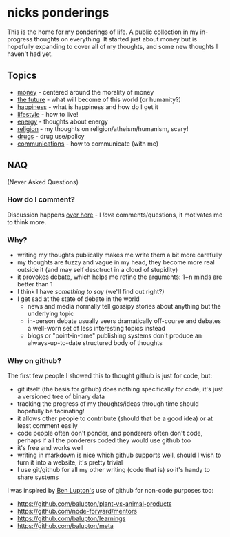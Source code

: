# nicks ponderings

This is the home for my ponderings of life. A public collection in my in-progress thoughts on everything. It started just about money but is hopefully expanding to cover all of my thoughts, and some new thoughts I haven't had yet.

## Topics

* [money](money.md) - centered around the morality of money
* [the future](future.md) - what will become of this world (or humanity?)
* [happiness](happiness.md) - what is happiness and how do I get it
* [lifestyle](lifestyle.md) - how to live!
* [energy](energy.md) - thoughts about energy
* [religion](religion.md) - my thoughts on religion/atheism/humanism, scary!
* [drugs](drugs.md) - drug use/policy
* [communications](communications.md) - how to communicate (with me)

## NAQ

(Never Asked Questions)

### How do I comment?

Discussion happens [over here](https://github.com/nicksellen/ponderings/issues) - I *love* comments/questions, it motivates me to think more.

### Why?

* writing my thoughts publically makes me write them a bit more carefully
* my thoughts are fuzzy and vague in my head, they become more real outside it (and may self desctruct in a cloud of stupidity)
* it provokes debate, which helps me refine the arguments: 1+n minds are better than 1
* I think I have *something to say* (we'll find out right?)
* I get sad at the state of debate in the world
  * news and media normally tell gossipy stories about anything but the underlying topic
  * in-person debate usually veers dramatically off-course and debates a well-worn set of less interesting topics instead
  * blogs or "point-in-time" publishing systems don't produce an always-up-to-date structured body of thoughts
  
### Why on github?

The first few people I showed this to thought github is just for code, but:

* git itself (the basis for github) does nothing specifically for code, it's just a versioned tree of binary data
* tracking the progress of my thoughts/ideas through time should hopefully be facinating!
* it allows other people to contribute (should that be a good idea) or at least comment easily
* code people often don't ponder, and ponderers often don't code, perhaps if all the ponderers coded they would use github too
* it's free and works well
* writing in markdown is nice which github supports well, should I wish to turn it into a website, it's pretty trivial
* I use git/github for all my other writing (code that is) so it's handy to share systems

I was inspired by [Ben Lupton's](http://balupton.com/) use of github for non-code purposes too:

* https://github.com/balupton/plant-vs-animal-products
* https://github.com/node-forward/mentors
* https://github.com/balupton/learnings
* https://github.com/balupton/meta
